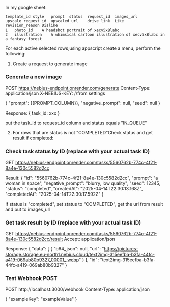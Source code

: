 In my google sheet:

```csv
template_id	style	prompt	status	request_id	images_url	upscale_request_id	upscaled_url	drive_link	Like	revision_reason	Dislike
1	photo_id	A headshot portrait of xecv5xBlabc
2	illustration	A whimsical cartoon illustration of xecv5xBlabc in a fantasy forest
```

For each active selected rows,using appscript create a menu, perform the following:

1. Create a request to generate image

### Generate a new image

POST https://nebius-endpoint.onrender.com/generate
Content-Type: application/json
X-NEBIUS-KEY: //from settings

{
"prompt": {{PROMPT_COLUMN}},
"negative_prompt": null,
"seed": null
}

Response:
{
task_id: xxx
}

put the task_id to request_id column and status equals "IN_QUEUE"

2. For rows that are status is not "COMPLETED"Check status and get result if completed:

### Check task status by ID (replace with your actual task ID)

GET https://nebius-endpoint.onrender.com/tasks/5560762b-774c-4f21-8a4e-130c5582d2cc

Result:
{
"id": "5560762b-774c-4f21-8a4e-130c5582d2cc",
"prompt": "a woman in space",
"negative_prompt": "blurry, low quality",
"seed": 12345,
"status": "completed",
"createdAt": "2025-04-14T22:30:13.168Z",
"completedAt": "2025-04-14T22:30:17.592Z"
}

If status is "completed", set status to "COMPLETED", get the url from result and put to images_url

### Get task result by ID (replace with your actual task ID)

GET https://nebius-endpoint.onrender.com/tasks/5560762b-774c-4f21-8a4e-130c5582d2cc/result
Accept: application/json

Response:
{
"data": [
{
"b64_json": null,
"url": "https://pictures-storage.storage.eu-north1.nebius.cloud/text2img-315eefba-b3fa-44fc-a419-069ab80b9327_00001_.webp"
}
],
"id": "text2img-315eefba-b3fa-44fc-a419-069ab80b9327"
}

### Test Webhook POST

POST http://localhost:3000/webhook
Content-Type: application/json

{
"exampleKey": "exampleValue"
}
